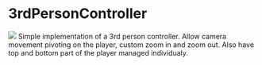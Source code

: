 # 3rdPersonController
![](https://i.gyazo.com/018f4cf6e934163599fdcc3132493e5e.png)
Simple implementation of a 3rd person controller. Allow camera movement pivoting on the player, custom zoom in and zoom out. Also have top and bottom part of the player managed individualy.
